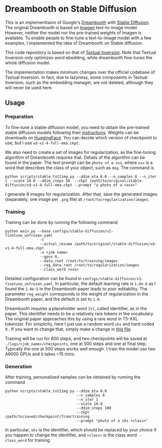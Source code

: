 # Dreambooth on Stable Diffusion

This is an implementtaion of Google's [Dreambooth](https://arxiv.org/abs/2208.12242) with [Stable Diffusion](https://github.com/CompVis/stable-diffusion). The original Dreambooth is based on [Imagen](https://imagen.research.google/) text-to-image model. However, neither the model nor the pre-trained weights of Imagen is available. To enable people to fine-tune a text-to-image model with a few examples, I implemented the idea of Dreambooth on Stable diffusion.

This code repository is based on that of [Textual Inversion](https://github.com/rinongal/textual_inversion). Note that Textual Inversion only optimizes word ebedding, while dreambooth fine-tunes the whole diffusion model.

The implementation makes minimum changes over the official codebase of Textual Inversion. In fact, due to lazyness, some components in Textual Inversion, such as the embedding manager, are not deleted, although they will never be used here.

## Usage

### Preparation
To fine-tune a stable diffusion model, you need to obtain the pre-trained stable diffusion models following their [instructions](https://github.com/CompVis/stable-diffusion#stable-diffusion-v1). Weights can be downloads on [HuggingFace](https://huggingface.co/CompVis). You can decide which version of checkpoint to use, but I use ```sd-v1-4-full-ema.ckpt```.

We also need to create a set of images for regularization, as the fine-tuning algorithm of Dreambooth requires that. Details of the algorithm can be found in the paper. The text prompt can be ```photo of a xxx```, where ```xxx``` is a word that describes the class of your object, such as ```dog```. The command is

```
python scripts/stable_txt2img.py --ddim_eta 0.0 --n_samples 8 --n_iter 1 --scale 10.0 --ddim_steps 50  --ckpt /path/to/original/stable-diffusion/sd-v1-4-full-ema.ckpt --prompt "a photo of a <xxx>" 
```

I generate 8 images for regularization. After that, save the generated images (separately, one image per ```.png``` file) at ```/root/to/regularization/images```.

### Training
Training can be done by running the following command

```
python main.py --base configs/stable-diffusion/v1-finetune_unfrozen.yaml 
                -t 
                --actual_resume /path/to/original/stable-diffusion/sd-v1-4-full-ema.ckpt  
                -n <job name> 
                --gpus 0, 
                --data_root /root/to/training/images 
                --reg_data_root /root/to/regularization/images 
                --class_word <xxx>
```

Detailed configuration can be found in ```configs/stable-diffusion/v1-finetune_unfrozen.yaml```. In particular, the default learning rate is ```1.0e-6``` as I found the ```1.0e-5``` in the Dreambooth paper leads to poor editability. The parameter ```reg_weight``` corresponds to the weight of regularization in the Dreambooth paper, and the default is set to ```1.0```.

Dreambooth requires a placeholder word ```[V]```, called identifier, as in the paper. This identifier needs to be a relatively rare tokens in the vocabulary. The original paper approaches this by using a rare word in T5-XXL tokenizer. For simplicity, here I just use a random word ```sks``` and hard coded it.. If you want to change that, simply make a change in [this file](https://github.com/XavierXiao/Dreambooth-Stable-Diffusion/blob/main/ldm/data/personalized.py#L10).

Training will be run for 800 steps, and two checkpoints will be saved at ```./logs/<job_name>/checkpoints```, one at 500 steps and one at final step. Typically the one at 500 steps works well enough. I train the model use two A6000 GPUs and it takes ~15 mins.

### Generation
After training, personalized samples can be obtained by running the command

```
python scripts/stable_txt2img.py --ddim_eta 0.0 
                                 --n_samples 8 
                                 --n_iter 1 
                                 --scale 10.0 
                                 --ddim_steps 100  
                                 --ckpt /path/to/saved/checkpoint/from/training
                                 --prompt "photo of a sks <class>" 
```

In particular, ```sks``` is the identifier, which should be replaced by your choice if you happen to change the identifier, and ```<class>``` is the class word ```--class_word``` for training.
